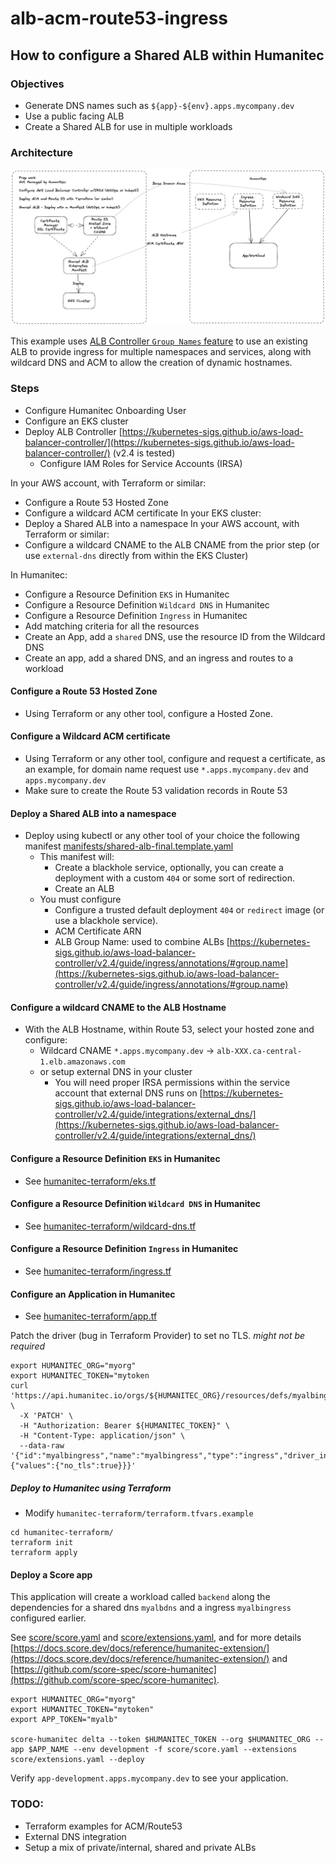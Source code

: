 # alb-acm-route53-ingress

## How to configure a Shared ALB within Humanitec

### Objectives
- Generate DNS names such as `${app}-${env}.apps.mycompany.dev`
- Use a public facing ALB
- Create a Shared ALB for use in multiple workloads

### Architecture
![ALB Architecture with Humanitec](images/architecture.png)

This example uses [ALB Controller `Group Names` feature](https://kubernetes-sigs.github.io/aws-load-balancer-controller/v2.4/guide/ingress/annotations/#group.name) to use an existing ALB to provide ingress for multiple namespaces and services, along with wildcard DNS and ACM to allow the creation of dynamic hostnames.

### Steps
  - Configure Humanitec Onboarding User
  - Configure an EKS cluster
  - Deploy ALB Controller [https://kubernetes-sigs.github.io/aws-load-balancer-controller/](https://kubernetes-sigs.github.io/aws-load-balancer-controller/) (v2.4 is tested)
    - Configure IAM Roles for Service Accounts (IRSA) 

In your AWS account, with Terraform or similar:
  - Configure a Route 53 Hosted Zone
  - Configure a wildcard ACM certificate
In your EKS cluster:
  - Deploy a Shared ALB into a namespace
In your AWS account, with Terraform or similar:
  - Configure a wildcard CNAME to the ALB CNAME from the prior step (or use `external-dns` directly from within the EKS Cluster)

In Humanitec:
  - Configure a Resource Definition `EKS` in Humanitec
  - Configure a Resource Definition `Wildcard DNS` in Humanitec
  - Configure a Resource Definition `Ingress` in Humanitec
  - Add matching criteria for all the resources
  - Create an App, add a `shared` DNS, use the resource ID from the Wildcard DNS
  - Create an app, add a shared DNS, and an ingress and routes to a workload

#### Configure a Route 53 Hosted Zone
- Using Terraform or any other tool, configure a Hosted Zone.

####  Configure a Wildcard ACM certificate
- Using Terraform or any other tool, configure and request a certificate, as an example, for domain name request use `*.apps.mycompany.dev` and `apps.mycompany.dev`
- Make sure to create the Route 53 validation records in Route 53

#### Deploy a Shared ALB into a namespace
- Deploy using kubectl or any other tool of your choice the following manifest [manifests/shared-alb-final.template.yaml](manifests/shared-alb-final.template.yaml)
  - This manifest will:
    - Create a blackhole service, optionally, you can create a deployment with a custom `404` or some sort of redirection.
    - Create an ALB
  - You must configure
    - Configure a trusted default deployment `404` or `redirect` image (or use a blackhole service).
    - ACM Certificate ARN
    - ALB Group Name: used to combine ALBs [https://kubernetes-sigs.github.io/aws-load-balancer-controller/v2.4/guide/ingress/annotations/#group.name](https://kubernetes-sigs.github.io/aws-load-balancer-controller/v2.4/guide/ingress/annotations/#group.name) 

#### Configure a wildcard CNAME to the ALB Hostname
- With the ALB Hostname, within Route 53, select your hosted zone and configure:
  - Wildcard CNAME `*.apps.mycompany.dev` -> `alb-XXX.ca-central-1.elb.amazonaws.com`
  - or setup external DNS in your cluster
    - You will need proper IRSA permissions within the service account that external DNS runs on [https://kubernetes-sigs.github.io/aws-load-balancer-controller/v2.4/guide/integrations/external_dns/](https://kubernetes-sigs.github.io/aws-load-balancer-controller/v2.4/guide/integrations/external_dns/)

#### Configure a Resource Definition `EKS` in Humanitec
- See [humanitec-terraform/eks.tf](humanitec-terraform/eks.tf)

#### Configure a Resource Definition `Wildcard DNS` in Humanitec
- See [humanitec-terraform/wildcard-dns.tf](humanitec-terraform/wildcard-dns.tf)

#### Configure a Resource Definition `Ingress` in Humanitec
- See [humanitec-terraform/ingress.tf](humanitec-terraform/ingress.tf)

#### Configure an Application in Humanitec
- See [humanitec-terraform/app.tf](humanitec-terraform/app.tf)

Patch the driver (bug in Terraform Provider) to set no TLS. _might not be required_
```
export HUMANITEC_ORG="myorg"
export HUMANITEC_TOKEN="mytoken
curl 'https://api.humanitec.io/orgs/${HUMANITEC_ORG}/resources/defs/myalbingress' \
  -X 'PATCH' \
  -H "Authorization: Bearer ${HUMANITEC_TOKEN}" \
  -H "Content-Type: application/json" \
  --data-raw '{"id":"myalbingress","name":"myalbingress","type":"ingress","driver_inputs":{"values":{"no_tls":true}}}'
```

#####  Deploy to Humanitec using Terraform
- Modify `humanitec-terraform/terraform.tfvars.example`
```
cd humanitec-terraform/
terraform init
terraform apply
```

#### Deploy a Score app

This application will create a workload called `backend` along the dependencies for a shared dns `myalbdns` and a ingress `myalbingress` configured earlier.

See [score/score.yaml](score/score.yaml) and [score/extensions.yaml](score/extensions.yaml), and for more details [https://docs.score.dev/docs/reference/humanitec-extension/](https://docs.score.dev/docs/reference/humanitec-extension/) and [https://github.com/score-spec/score-humanitec](https://github.com/score-spec/score-humanitec).

```
export HUMANITEC_ORG="myorg"
export HUMANITEC_TOKEN="mytoken"
export APP_TOKEN="myalb"

score-humanitec delta --token $HUMANITEC_TOKEN --org $HUMANITEC_ORG --app $APP_NAME --env development -f score/score.yaml --extensions score/extensions.yaml --deploy
```

Verify `app-development.apps.mycompany.dev` to see your application.

### TODO:
- Terraform examples for ACM/Route53
- External DNS integration
- Setup a mix of private/internal, shared and private ALBs